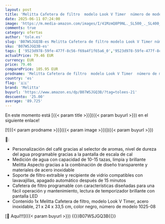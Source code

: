 ```yaml
---
layout: post
title: 'Melitta Cafetera de filtro  modelo Look V Timer  número de modelo 1025-08  acero inoxidable  negro'
date: 2025-06-11 07:24:00
image: 'https://m.media-amazon.com/images/I/41MzmQ8P9NL._SL500_._SL400_.jpg'
comments: true
category: ofertas
author: 'tole.es'
slug: 'B07WSJGQ3B-es Melitta Cafetera de filtro modelo Look V Timer número de...'
sku: 'B07WSJGQ3B-es'
tags: [ '9523d978-59fe-477f-8c56-f69a4f1f65a6_0','9523d978-59fe-477f-8c56-f69a4f1f65a6_3301','9523d978-59fe-477f-8c56-f69a4f1f65a6_5601','9523d978-59fe-477f-8c56-f69a4f1f65a6_6201','9523d978-59fe-477f-8c56-f69a4f1f65a6_6801','9523d978-59fe-477f-8c56-f69a4f1f65a6_701','9523d978-59fe-477f-8c56-f69a4f1f65a6_9101','Arborist Merchandising Root','CML-Kitchen','Cafeteras de goteo','Hogar y cocina','Kitchen All','Los favoritos de nuestros clientes Social: Hogar y cocina','Los favoritos de nuestros clientes Social: Hogar y cocina líneas duras','Los favoritos de nuestros clientes: Hogar y cocina','Major Appliances','Máquinas cafeteras','New Arrivals Social: Home and Kitchen','Self Service','Special Features Stores','Top Brands Kitchen Appliances','Top Brands Kitchen Selection','Utensilios para café y té','cafetera','melitta','top brands_home_and_kitchen','🇪🇸', ]
actualPrice: 79.46 EUR
currency: EUR
price: 79.46
comparePrice: 105.95 EUR
prodname: 'Melitta Cafetera de filtro  modelo Look V Timer  número de modelo 1025-08  acero inoxidable  negro'
country: 'es'
flag: '🇪🇸'
brand: 'Melitta'
buyurl: 'https://www.amazon.es/dp/B07WSJGQ3B/?tag=tolees-21'
descuento: '25.00'
average: '89.725'
---
```


En este momento está [{{< param title >}}]({{< param buyurl >}}) en el siguiente enlace!

[![{{< param prodname >}}]({{< param image >}})]({{< param buyurl >}})

🔎:

- Personalización del café gracias al selector de aromas, nivel de dureza del agua programable gracias a la pantalla de escala de cal
- Medición de agua con capacidad de 10-15 tazas, limpia y brillante Melitta Aspecto gracias a la combinación de diseño transparente y materiales de acero inoxidable
- Soporte de filtro extraíble y recipiente de vidrio compatibles con lavavajillas, apagado automático después de 15 minutos
- Cafetera de filtro programable con características diseñadas para una fácil operación y mantenimiento, lectura de temporizador brillante con pantalla LED
- Contenido 1x Melitta Cafetera de filtro, modelo Look V Timer, acero inoxidable, 21 x 24 x 33,5 cm, color negro, número de modelo 1025-08

[🛒 Aquí!!!]({{< param buyurl >}})
{{<world>}}B07WSJGQ3B{{</world>}}
